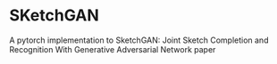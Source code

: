# SKetchGAN
A pytorch implementation to SketchGAN: Joint Sketch Completion and Recognition With Generative Adversarial Network paper
